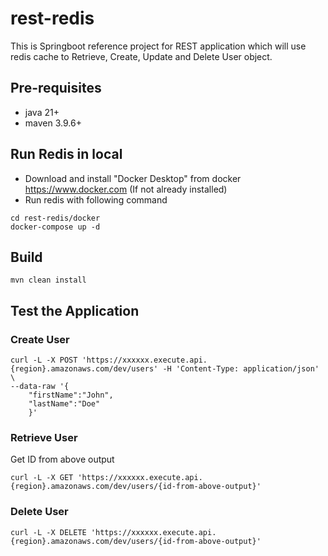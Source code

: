 # rest-redis
This is Springboot reference project for REST application which will use redis cache to Retrieve, Create, Update and Delete User object.

## Pre-requisites
- java 21+
- maven 3.9.6+

## Run Redis in local 
- Download and install "Docker Desktop" from docker https://www.docker.com (If not already installed)
- Run redis with following command
```shell
cd rest-redis/docker
docker-compose up -d
```

## Build 
```shell
mvn clean install
```

## Test the Application

### Create User
```shell
curl -L -X POST 'https://xxxxxx.execute.api.{region}.amazonaws.com/dev/users' -H 'Content-Type: application/json' \
--data-raw '{
    "firstName":"John",
    "lastName":"Doe"
    }'
```

### Retrieve User
Get ID from above output
```shell
curl -L -X GET 'https://xxxxxx.execute.api.{region}.amazonaws.com/dev/users/{id-from-above-output}'
```

### Delete User
```shell
curl -L -X DELETE 'https://xxxxxx.execute.api.{region}.amazonaws.com/dev/users/{id-from-above-output}'
```